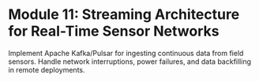 # **Module 11: Streaming Architecture for Real-Time Sensor Networks**

Implement Apache Kafka/Pulsar for ingesting continuous data from field sensors. Handle network interruptions, power failures, and data backfilling in remote deployments.